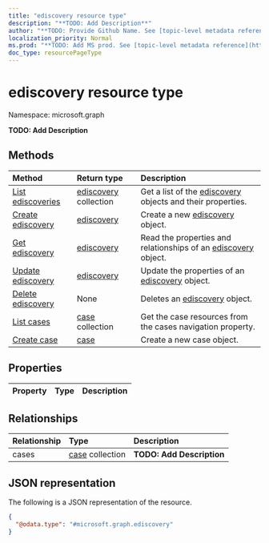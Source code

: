 ```yaml
---
title: "ediscovery resource type"
description: "**TODO: Add Description**"
author: "**TODO: Provide Github Name. See [topic-level metadata reference](https://msgo.azurewebsites.net/add/document/guidelines/metadata.html#topic-level-metadata)**"
localization_priority: Normal
ms.prod: "**TODO: Add MS prod. See [topic-level metadata reference](https://msgo.azurewebsites.net/add/document/guidelines/metadata.html#topic-level-metadata)**"
doc_type: resourcePageType
---
```


# ediscovery resource type

Namespace: microsoft.graph

**TODO: Add Description**

## Methods
|Method|Return type|Description|
|:---|:---|:---|
|[List ediscoveries](../api/ediscovery-list.md)|[ediscovery](../resources/ediscovery.md) collection|Get a list of the [ediscovery](../resources/ediscovery.md) objects and their properties.|
|[Create ediscovery](../api/ediscovery-create.md)|[ediscovery](../resources/ediscovery.md)|Create a new [ediscovery](../resources/ediscovery.md) object.|
|[Get ediscovery](../api/ediscovery-get.md)|[ediscovery](../resources/ediscovery.md)|Read the properties and relationships of an [ediscovery](../resources/ediscovery.md) object.|
|[Update ediscovery](../api/ediscovery-update.md)|[ediscovery](../resources/ediscovery.md)|Update the properties of an [ediscovery](../resources/ediscovery.md) object.|
|[Delete ediscovery](../api/ediscovery-delete.md)|None|Deletes an [ediscovery](../resources/ediscovery.md) object.|
|[List cases](../api/ediscovery-list-cases.md)|[case](../resources/case.md) collection|Get the case resources from the cases navigation property.|
|[Create case](../api/ediscovery-post-cases.md)|[case](../resources/case.md)|Create a new case object.|

## Properties
|Property|Type|Description|
|:---|:---|:---|

## Relationships
|Relationship|Type|Description|
|:---|:---|:---|
|cases|[case](../resources/case.md) collection|**TODO: Add Description**|

## JSON representation
The following is a JSON representation of the resource.
<!-- {
  "blockType": "resource",
  "keyProperty": "id",
  "@odata.type": "microsoft.graph.ediscovery",
  "baseType": "",
  "openType": false
}
-->
``` json
{
  "@odata.type": "#microsoft.graph.ediscovery"
}
```

